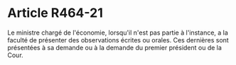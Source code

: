 # Article R464-21

<p>Le ministre chargé de l'économie, lorsqu'il n'est pas partie à l'instance, a la  faculté de présenter des observations écrites ou orales. Ces dernières sont  présentées à sa demande ou à la demande du premier président ou de la Cour. </p>